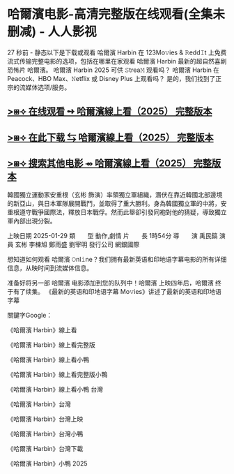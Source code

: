 # 哈爾濱电影-高清完整版在线观看(全集未删减) - 人人影视

27 秒前 - 静态以下是下载或观看 哈爾濱 Harbin 在 123Mo𝚟ies & 𝚁edd𝙸t 上免费流式传输完整电影的选项，包括在哪里在家观看 哈爾濱 Harbin 最新的超自然喜剧恐怖片 哈爾濱。 哈爾濱 Harbin 2025 可供 𝚂trea𝙼 观看吗？ 哈爾濱 Harbin 在 Peacock、HBO Max、𝙽etflix 或 Disney Plus 上观看吗？ 是的，我们找到了正宗的流媒体选项/服务。

## [>⧆⟢ 在线观看 ➺ 哈爾濱線上看（2025） 完整版本](https://cutt.ly/8e7rOZ2t)

## [>⧆⟢ 在此下载 ⇆ 哈爾濱線上看（2025） 完整版本](https://cutt.ly/8e7rOZ2t)

## [>⧆⟢ 搜索其他电影 ⇴ 哈爾濱線上看（2025） 完整版本](https://cutt.ly/8e7rOZ2t)


韓國獨立運動家安重根（玄彬 飾演）率領獨立軍組織，潛伏在靠近韓國北部邊境的新亞山，與日本軍隊展開戰鬥，並取得了重大勝利。身為韓國獨立軍的中將，安重根遵守戰爭國際法，釋放日本戰俘。然而此舉卻引發同袍對他的猜疑，導致獨立軍內部出現分裂。

上映日期	2025-01-29
類　　型	動作,劇情
片　　長	1時54分
導　　演	禹民鎬
演　　員	玄彬 李棟旭 鄭雨盛 劉宰明
發行公司	網銀國際

想知道如何观看 哈爾濱 𝙾nl𝚒ne？我们拥有最新英语和印地语字幕电影的所有详细信息，从映时间到流媒体信息。

准备好将另一部 哈爾濱 电影添加到您的队列中！哈爾濱 上映四年后，哈爾濱 终于有了续集。 《最新的英语和印地语字幕 Mo𝚟ies》讲述了最新的英语和印地语字幕

關鍵字Google：

《哈爾濱 Harbin》線上看

《哈爾濱 Harbin》線上看完整版

《哈爾濱 Harbin》線上看小鴨

《哈爾濱 Harbin》線上看完整版小鴨

《哈爾濱 Harbin》線上看小鴨 台灣

《哈爾濱 Harbin》台灣

《哈爾濱 Harbin》台灣上映

《哈爾濱 Harbin》台灣小鴨

《哈爾濱 Harbin》台灣下載

《哈爾濱 Harbin》小鴨 2025
